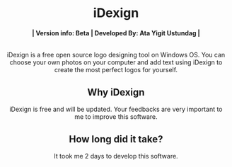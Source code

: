 <h1 align="center">iDexign</h1>
<h4 align="center">| Version info: Beta | Developed By: Ata Yigit Ustundag |</h4>

<img src="">

<p align="center">iDexign is a free open source logo designing tool on Windows OS. You can choose your own photos on your computer and add text using iDexign to create the most perfect logos for yourself.</p>

<h2 align="center">Why iDexign</h2>
<p align="center">iDexign is free and will be updated. Your feedbacks are very important to me to improve this software.</p>

<h2 align="center">How long did it take?</h2>
<p align="center">It took me 2 days to develop this software.</p>
